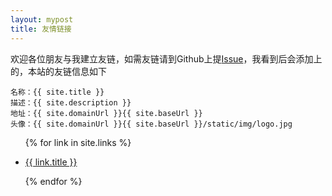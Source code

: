 ```yaml
---
layout: mypost
title: 友情链接
---
```


欢迎各位朋友与我建立友链，如需友链请到Github上提[Issue](https://github.com/MuYusen/muyusen.github.io)，我看到后会添加上的，本站的友链信息如下

```
名称：{{ site.title }}
描述：{{ site.description }}
地址：{{ site.domainUrl }}{{ site.baseUrl }}
头像：{{ site.domainUrl }}{{ site.baseUrl }}/static/img/logo.jpg
```

<ul>
  {% for link in site.links %}
  <li>
    <p><a href="{{ link.url }}" title="{{ link.desc }}" target="_blank" >{{ link.title }}</a></p>
  </li>
  {% endfor %}
</ul>

